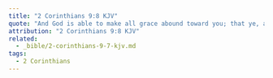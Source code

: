 ```yaml
---
title: "2 Corinthians 9:8 KJV"
quote: "And God is able to make all grace abound toward you; that ye, always having all sufficiency in all things, may abound to every good work:"
attribution: "2 Corinthians 9:8 KJV"
related:
  - _bible/2-corinthians-9-7-kjv.md
tags:
  - 2 Corinthians
---
```


